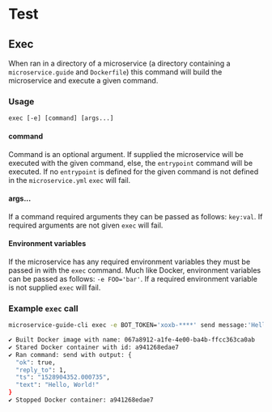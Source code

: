 # Test
## Exec
When ran in a directory of a microservice (a directory containing a `microservice.guide` and `Dockerfile`) this command will build
the microservice and execute a given command.
### Usage
```
exec [-e] [command] [args...]
```

#### command
Command is an optional argument. If supplied the microservice will be executed with the given command, else, the `entrypoint`
command will be executed. If no `entrypoint` is defined for the given command is not defined in the `microservice.yml` `exec`
will fail.

#### args...
If a command required arguments they can be passed as follows: `key:val`. If required arguments are not given `exec` will fail.

#### Environment variables
If the microservice has any required environment variables they must be passed in with the `exec` command. Much like Docker,
environment variables can be passed as follows: `-e FOO='bar'`. If a required environment variable is not supplied `exec` will fail.

### Example `exec` call
```sh
microservice-guide-cli exec -e BOT_TOKEN='xoxb-****' send message:'Hello, World!' to:CAFAF9C
```
```sh
✔ Built Docker image with name: 067a8912-a1fe-4e00-ba4b-ffcc363ca0ab
✔ Stared Docker container with id: a941268edae7
✔ Ran command: send with output: {
  "ok": true,
  "reply_to": 1,
  "ts": "1528904352.000735",
  "text": "Hello, World!"
}
✔ Stopped Docker container: a941268edae7
```
